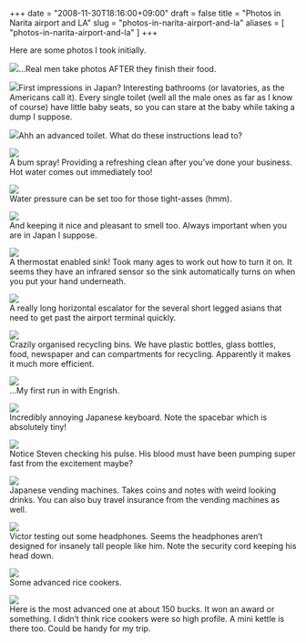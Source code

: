 +++
date = "2008-11-30T18:16:00+09:00"
draft = false
title = "Photos in Narita airport and LA"
slug = "photos-in-narita-airport-and-la"
aliases = [
	"photos-in-narita-airport-and-la"
]
+++

Here are some photos I took initially.

![](/travel-blog/images/2010/10/dscf0013.jpg)…Real men take photos AFTER they finish their food.

![](/travel-blog/images/2010/10/dscf0026.jpg)First impressions in Japan? Interesting bathrooms (or lavatories, as the Americans call it). Every single toilet (well all the male ones as far as I know of course) have little baby seats, so you can stare at the baby while taking a dump I suppose.

![](/travel-blog/images/2010/10/dscf0027.jpg)Ahh an advanced toilet. What do these instructions lead to?

![](/travel-blog/images/2010/10/dscf0028.jpg)  
A bum spray! Providing a refreshing clean after you’ve done your business. Hot water comes out immediately too!

![](/travel-blog/images/2010/10/dscf0029.jpg)  
Water pressure can be set too for those tight-asses (hmm).

![](/travel-blog/images/2010/10/dscf0030.jpg)  
And keeping it nice and pleasant to smell too. Always important when you are in Japan I suppose.

![](/travel-blog/images/2010/10/dscf0031.jpg)  
A thermostat enabled sink! Took many ages to work out how to turn it on. It seems they have an infrared sensor so the sink automatically turns on when you put your hand underneath.

![](/travel-blog/images/2010/10/dscf0035.jpg)  
A really long horizontal escalator for the several short legged asians that need to get past the airport terminal quickly.

![](/travel-blog/images/2010/10/dscf0036.jpg)  
Crazily organised recycling bins. We have plastic bottles, glass bottles, food, newspaper and can compartments for recycling. Apparently it makes it much more efficient.

![](/travel-blog/images/2010/10/dscf0037.jpg)  
…My first run in with Engrish.

![](/travel-blog/images/2010/10/dscf0038.jpg)  
Incredibly annoying Japanese keyboard. Note the spacebar which is absolutely tiny!

![](/travel-blog/images/2010/10/dscf0040.jpg)  
Notice Steven checking his pulse. His blood must have been pumping super fast from the excitement maybe?

![](/travel-blog/images/2010/10/dscf0043.jpg)  
Japanese vending machines. Takes coins and notes with weird looking drinks. You can also buy travel insurance from the vending machines as well.

![](/travel-blog/images/2010/10/dscf0044.jpg)  
Victor testing out some headphones. Seems the headphones aren’t designed for insanely tall people like him. Note the security cord keeping his head down.

![](/travel-blog/images/2010/10/dscf0045.jpg)  
Some advanced rice cookers.

![](/travel-blog/images/2010/10/dscf0047.jpg)  
Here is the most advanced one at about 150 bucks. It won an award or something. I didn’t think rice cookers were so high profile. A mini kettle is there too. Could be handy for my trip.


